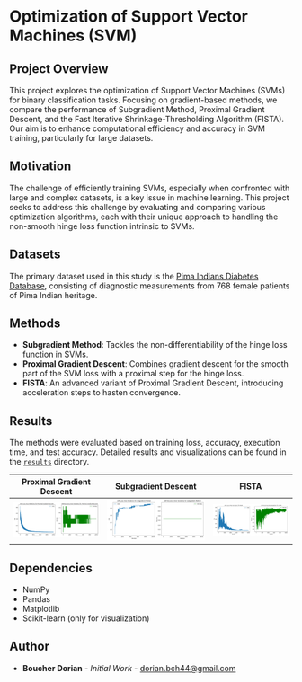 # Optimization of Support Vector Machines (SVM)

## Project Overview
This project explores the optimization of Support Vector Machines (SVMs) for binary classification tasks. Focusing on gradient-based methods, we compare the performance of Subgradient Method, Proximal Gradient Descent, and the Fast Iterative Shrinkage-Thresholding Algorithm (FISTA). Our aim is to enhance computational efficiency and accuracy in SVM training, particularly for large datasets.

## Motivation
The challenge of efficiently training SVMs, especially when confronted with large and complex datasets, is a key issue in machine learning. This project seeks to address this challenge by evaluating and comparing various optimization algorithms, each with their unique approach to handling the non-smooth hinge loss function intrinsic to SVMs.

## Datasets
The primary dataset used in this study is the [Pima Indians Diabetes Database](https://www.kaggle.com/uciml/pima-indians-diabetes-database), consisting of diagnostic measurements from 768 female patients of Pima Indian heritage.

## Methods
- **Subgradient Method**: Tackles the non-differentiability of the hinge loss function in SVMs.
- **Proximal Gradient Descent**: Combines gradient descent for the smooth part of the SVM loss with a proximal step for the hinge loss.
- **FISTA**: An advanced variant of Proximal Gradient Descent, introducing acceleration steps to hasten convergence.

## Results
The methods were evaluated based on training loss, accuracy, execution time, and test accuracy. Detailed results and visualizations can be found in the [`results`](/results) directory.

Proximal Gradient Descent             |  Subgradient Descent | FISTA
:-------------------------:|:-------------------------:|:-------------------------:
![](results/Proximal%20Gradient%20Descent.png)  |  ![](/results/Subgradient%20Method.png) | ![](/results/FISTA.png)

## Dependencies
- NumPy
- Pandas
- Matplotlib
- Scikit-learn (only for visualization)

## Author
- **Boucher Dorian** - *Initial Work* - [dorian.bch44@gmail.com](mailto:dorian.bch44@gmail.com)
